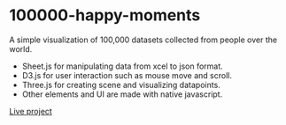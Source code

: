 # 100000-happy-moments

A simple visualization of 100,000 datasets collected from people over the world. 
* Sheet.js for manipulating data from xcel to json format. 
* D3.js for user interaction such as mouse move and scroll. 
* Three.js for creating scene and visualizing datapoints. 
* Other elements and UI are made with native javascript. 

[Live project](http://100000.parkjoohyun.com/)
